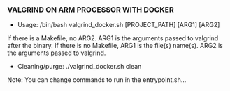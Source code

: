 ### VALGRIND ON ARM PROCESSOR WITH DOCKER


- Usage:
/bin/bash valgrind_docker.sh [PROJECT_PATH] [ARG1] [ARG2]

If there is a Makefile, no ARG2. ARG1 is the arguments passed to valgrind after the binary.
If there is no Makefile, ARG1 is the file(s) name(s). ARG2 is the arguments passed to valgrind.


- Cleaning/purge:
./valgrind_docker.sh clean


Note: You can change commands to run in the entrypoint.sh...
